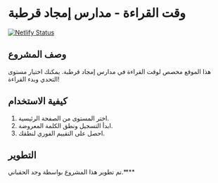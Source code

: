 # وقت القراءة - مدارس إمجاد قرطبة

[![Netlify Status](https://api.netlify.com/api/v1/badges/77d07599-e11b-46d2-b499-0fb97d79d590/deploy-status)](https://app.netlify.com/sites/wajdataa/deploys)

## وصف المشروع
هذا الموقع مخصص لوقت القراءة في مدارس إمجاد قرطبة. يمكنك اختيار مستوى التحدي وبدء القراءة!

## كيفية الاستخدام
1. اختر المستوى من الصفحة الرئيسية.
2. ابدأ التسجيل ونطق الكلمة المعروضة.
3. احصل على التقييم الفوري لنطقك.

## التطوير
تم تطوير هذا المشروع بواسطة وجد الحقباني.****
